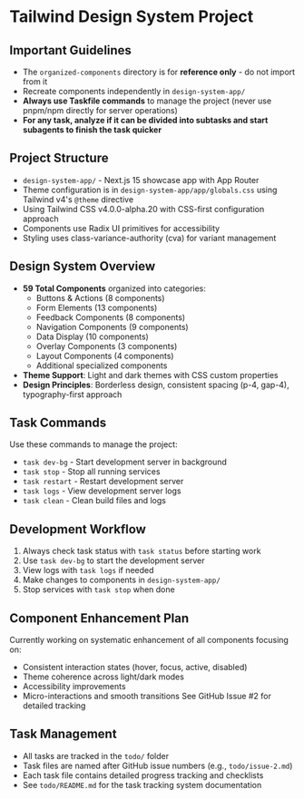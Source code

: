 # Tailwind Design System Project

## Important Guidelines
- The `organized-components` directory is for **reference only** - do not import from it
- Recreate components independently in `design-system-app/`
- **Always use Taskfile commands** to manage the project (never use pnpm/npm directly for server operations)
- **For any task, analyze if it can be divided into subtasks and start subagents to finish the task quicker**

## Project Structure
- `design-system-app/` - Next.js 15 showcase app with App Router
- Theme configuration is in `design-system-app/app/globals.css` using Tailwind v4's `@theme` directive
- Using Tailwind CSS v4.0.0-alpha.20 with CSS-first configuration approach
- Components use Radix UI primitives for accessibility
- Styling uses class-variance-authority (cva) for variant management

## Design System Overview
- **59 Total Components** organized into categories:
  - Buttons & Actions (8 components)
  - Form Elements (13 components)
  - Feedback Components (8 components)
  - Navigation Components (9 components)
  - Data Display (10 components)
  - Overlay Components (3 components)
  - Layout Components (4 components)
  - Additional specialized components
- **Theme Support**: Light and dark themes with CSS custom properties
- **Design Principles**: Borderless design, consistent spacing (p-4, gap-4), typography-first approach

## Task Commands
Use these commands to manage the project:
- `task dev-bg` - Start development server in background
- `task stop` - Stop all running services
- `task restart` - Restart development server
- `task logs` - View development server logs
- `task clean` - Clean build files and logs

## Development Workflow
1. Always check task status with `task status` before starting work
2. Use `task dev-bg` to start the development server
3. View logs with `task logs` if needed
4. Make changes to components in `design-system-app/`
5. Stop services with `task stop` when done

## Component Enhancement Plan
Currently working on systematic enhancement of all components focusing on:
- Consistent interaction states (hover, focus, active, disabled)
- Theme coherence across light/dark modes
- Accessibility improvements
- Micro-interactions and smooth transitions
See GitHub Issue #2 for detailed tracking

## Task Management
- All tasks are tracked in the `todo/` folder
- Task files are named after GitHub issue numbers (e.g., `todo/issue-2.md`)
- Each task file contains detailed progress tracking and checklists
- See `todo/README.md` for the task tracking system documentation